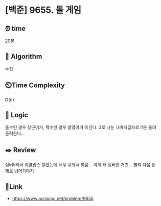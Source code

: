 # [백준] 9655. 돌 게임 
 
## ⏰  **time**
20분 

## :pushpin: **Algorithm**
수학 

## ⏲️**Time Complexity**
O(n)

## :round_pushpin: **Logic**
홀수인 경우 상근이가, 짝수인 경우 창영이가 이긴다.
2로 나눈 나머지값으로 if문 돌려 출력한다...

## :black_nib: **Review**
실버5라서 이클립스 열었는데 너무 쉬워서 뻘쭘... 이게 왜 실버인 거죠... 빨리 다음 문제로 넘어가야지 

## 📡**Link**
- https://www.acmicpc.net/problem/9655
